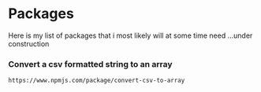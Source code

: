 # Packages

Here is my list of packages that i most likely will at some time need
...under construction

### Convert a csv formatted string to an array

```
https://www.npmjs.com/package/convert-csv-to-array
```
